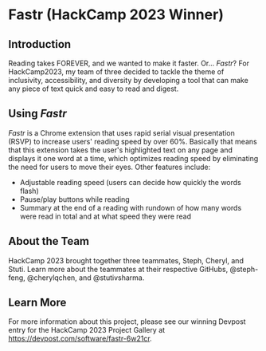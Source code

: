 # Fastr (HackCamp 2023 Winner)

## Introduction

Reading takes FOREVER, and we wanted to make it faster. Or... *Fastr*? For HackCamp2023,
my team of three decided to tackle the theme of inclusivity, accessibility, and diversity
by developing a tool that can make any piece of text quick and easy to read and digest.

## Using *Fastr*

*Fastr* is a Chrome extension that uses rapid serial visual presentation (RSVP) to
increase users' reading speed by over 60%. Basically that means that this extension
takes the user's highlighted text on any page and displays it one word at a time, 
which optimizes reading speed by eliminating the need for users to move their eyes.
Other features include:
- Adjustable reading speed (users can decide how quickly the words flash)
- Pause/play buttons while reading
- Summary at the end of a reading with rundown of how many words were read in total and
at what speed they were read

## About the Team

HackCamp 2023 brought together three teammates, Steph, Cheryl, and Stuti. Learn more about the teammates at their
respective GitHubs, @steph-feng, @cherylqchen, and @stutivsharma.

## Learn More

For more information about this project, please see our winning Devpost entry for the HackCamp
2023 Project Gallery at https://devpost.com/software/fastr-6w21cr.
